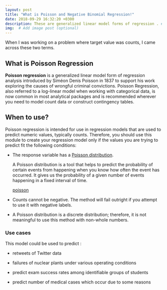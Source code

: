 ```yaml
---
layout: post
title: "What is Poisson and Negative Binomial Regression!"
date: 2018-09-29 16:32:20 +0300
description: These are generalized linear model forms of regression . # Add post description (optional)
img:  # Add image post (optional)
---
```


When I was working on a problem where target value was counts, I came across these two terms.

## What is Poisson Regression

**Poisson regression** is a generalized linear model form of regression analysis introduced by Siméon Denis Poisson in 1837 to support his work exploring the causes of wrongful criminal convictions. Poisson Regression, also referred to a log-linear model when working with categorical data, is now common in most analytical packages and is recommended wherever you need to model count data or construct contingency tables.

## When to use?

Poisson regression is intended for use in regression models that are used to predict numeric values, typically counts. Therefore, you should use this module to create your regression model only if the values you are trying to predict fit the following conditions:

* The response variable has a [Poisson distribution](https://en.wikipedia.org/wiki/Poisson_distribution).

  A Poisson distribution is a tool that helps to predict the probability of certain events from happening when you know         how often the event has occurred. It gives us the probability of a given number of events happening in a fixed interval of   time.
  
     [poisson](assets/img/poisson-distribution.png)

* Counts cannot be negative. The method will fail outright if you attempt to use it with negative labels.

* A Poisson distribution is a discrete distribution; therefore, it is not meaningful to use this method with non-whole    numbers.

### Use cases

This model could be used to predict :

* retweets of Twitter data 

* failures of nuclear plants under various operating conditions

* predict exam success rates among identifiable groups of students

* predict number of medical cases which occur due to some reasons



